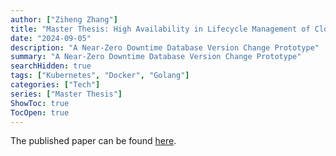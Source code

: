 ```yaml
---
author: ["Ziheng Zhang"]
title: "Master Thesis: High Availability in Lifecycle Management of Cloud-Native Network Functions"
date: "2024-09-05"
description: "A Near-Zero Downtime Database Version Change Prototype"
summary: "A Near-Zero Downtime Database Version Change Prototype"
searchHidden: true
tags: ["Kubernetes", "Docker", "Golang"]
categories: ["Tech"]
series: ["Master Thesis"]
ShowToc: true
TocOpen: true
---
```


The published paper can be found [here](https://www.diva-portal.org/smash/record.jsf?aq2=%5B%5B%5D%5D&c=1&af=%5B%5D&searchType=UNDERGRADUATE&sortOrder2=title_sort_asc&language=en&pid=diva2%3A1781462&aq=%5B%5B%7B%22author%22%3A%5B%22Zhang%2C+Ziheng%22%5D%7D%5D%5D&sf=all&aqe=%5B%5D&sortOrder=author_sort_asc&onlyFullText=false&noOfRows=50&dswid=733).
